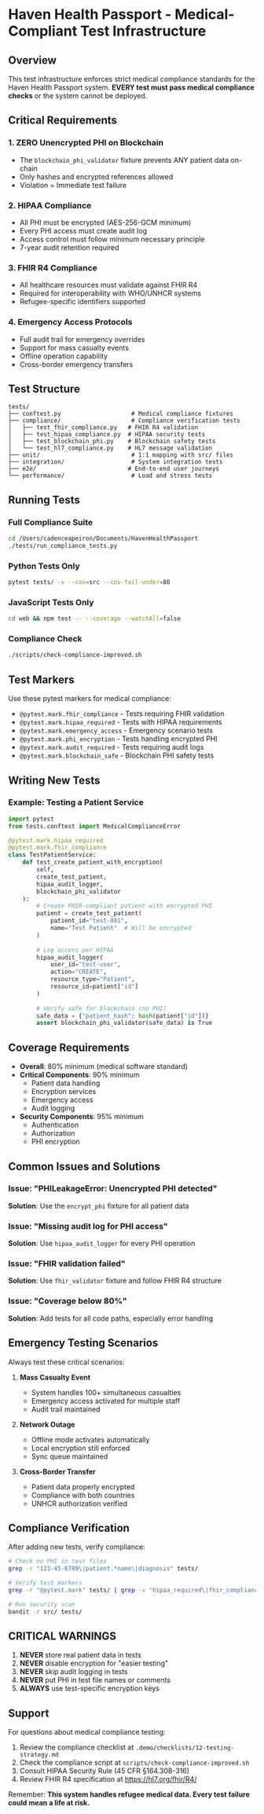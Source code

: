 # Haven Health Passport - Medical-Compliant Test Infrastructure

## Overview

This test infrastructure enforces strict medical compliance standards for the Haven Health Passport system. **EVERY test must pass medical compliance checks** or the system cannot be deployed.

## Critical Requirements

### 1. **ZERO Unencrypted PHI on Blockchain**
- The `blockchain_phi_validator` fixture prevents ANY patient data on-chain
- Only hashes and encrypted references allowed
- Violation = Immediate test failure

### 2. **HIPAA Compliance**
- All PHI must be encrypted (AES-256-GCM minimum)
- Every PHI access must create audit log
- Access control must follow minimum necessary principle
- 7-year audit retention required

### 3. **FHIR R4 Compliance**
- All healthcare resources must validate against FHIR R4
- Required for interoperability with WHO/UNHCR systems
- Refugee-specific identifiers supported

### 4. **Emergency Access Protocols**
- Full audit trail for emergency overrides
- Support for mass casualty events
- Offline operation capability
- Cross-border emergency transfers

## Test Structure

```
tests/
├── conftest.py                    # Medical compliance fixtures
├── compliance/                    # Compliance verification tests
│   ├── test_fhir_compliance.py   # FHIR R4 validation
│   ├── test_hipaa_compliance.py  # HIPAA security tests
│   ├── test_blockchain_phi.py    # Blockchain safety tests
│   └── test_hl7_compliance.py    # HL7 message validation
├── unit/                          # 1:1 mapping with src/ files
├── integration/                   # System integration tests
├── e2e/                          # End-to-end user journeys
└── performance/                   # Load and stress tests
```

## Running Tests

### Full Compliance Suite
```bash
cd /Users/cadenceapeiron/Documents/HavenHealthPassport
./tests/run_compliance_tests.py
```

### Python Tests Only
```bash
pytest tests/ -v --cov=src --cov-fail-under=80
```

### JavaScript Tests Only
```bash
cd web && npm test -- --coverage --watchAll=false
```

### Compliance Check
```bash
./scripts/check-compliance-improved.sh
```

## Test Markers

Use these pytest markers for medical compliance:

- `@pytest.mark.fhir_compliance` - Tests requiring FHIR validation
- `@pytest.mark.hipaa_required` - Tests with HIPAA requirements
- `@pytest.mark.emergency_access` - Emergency scenario tests
- `@pytest.mark.phi_encryption` - Tests handling encrypted PHI
- `@pytest.mark.audit_required` - Tests requiring audit logs
- `@pytest.mark.blockchain_safe` - Blockchain PHI safety tests

## Writing New Tests

### Example: Testing a Patient Service

```python
import pytest
from tests.conftest import MedicalComplianceError

@pytest.mark.hipaa_required
@pytest.mark.fhir_compliance
class TestPatientService:
    def test_create_patient_with_encryption(
        self, 
        create_test_patient, 
        hipaa_audit_logger,
        blockchain_phi_validator
    ):
        # Create FHIR-compliant patient with encrypted PHI
        patient = create_test_patient(
            patient_id="test-001",
            name="Test Patient"  # Will be encrypted
        )
        
        # Log access per HIPAA
        hipaa_audit_logger(
            user_id="test-user",
            action="CREATE",
            resource_type="Patient",
            resource_id=patient["id"]
        )
        
        # Verify safe for blockchain (no PHI)
        safe_data = {"patient_hash": hash(patient["id"])}
        assert blockchain_phi_validator(safe_data) is True
```

## Coverage Requirements

- **Overall**: 80% minimum (medical software standard)
- **Critical Components**: 90% minimum
  - Patient data handling
  - Encryption services
  - Emergency access
  - Audit logging
- **Security Components**: 95% minimum
  - Authentication
  - Authorization
  - PHI encryption

## Common Issues and Solutions

### Issue: "PHILeakageError: Unencrypted PHI detected"
**Solution**: Use the `encrypt_phi` fixture for all patient data

### Issue: "Missing audit log for PHI access"
**Solution**: Use `hipaa_audit_logger` for every PHI operation

### Issue: "FHIR validation failed"
**Solution**: Use `fhir_validator` fixture and follow FHIR R4 structure

### Issue: "Coverage below 80%"
**Solution**: Add tests for all code paths, especially error handling

## Emergency Testing Scenarios

Always test these critical scenarios:

1. **Mass Casualty Event**
   - System handles 100+ simultaneous casualties
   - Emergency access activated for multiple staff
   - Audit trail maintained

2. **Network Outage**
   - Offline mode activates automatically
   - Local encryption still enforced
   - Sync queue maintained

3. **Cross-Border Transfer**
   - Patient data properly encrypted
   - Compliance with both countries
   - UNHCR authorization verified

## Compliance Verification

After adding new tests, verify compliance:

```bash
# Check no PHI in test files
grep -r "123-45-6789\|patient.*name\|diagnosis" tests/

# Verify test markers
grep -r "@pytest.mark" tests/ | grep -v "hipaa_required\|fhir_compliance"

# Run security scan
bandit -r src/ tests/
```

## CRITICAL WARNINGS

1. **NEVER** store real patient data in tests
2. **NEVER** disable encryption for "easier testing"
3. **NEVER** skip audit logging in tests
4. **NEVER** put PHI in test file names or comments
5. **ALWAYS** use test-specific encryption keys

## Support

For questions about medical compliance testing:
1. Review the compliance checklist at `.demo/checklists/12-testing-strategy.md`
2. Check the compliance script at `scripts/check-compliance-improved.sh`
3. Consult HIPAA Security Rule (45 CFR §164.308-316)
4. Review FHIR R4 specification at https://hl7.org/fhir/R4/

Remember: **This system handles refugee medical data. Every test failure could mean a life at risk.**

